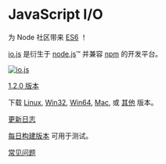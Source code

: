 # JavaScript I/O

为 Node 社区带来 [ES6](es6.html) ！

[io.js](https://github.com/iojs/io.js) 是衍生于 [node.js](https://nodejs.org/)&#8482; 并兼容 [npm](https://www.npmjs.org/) 的开发平台。

[![io.js](../images/1.0.0.png)](https://iojs.org/dist/v1.2.0/)

[1.2.0 版本](https://iojs.org/dist/v1.2.0/)

下载
[Linux](https://iojs.org/dist/v1.2.0/iojs-v1.2.0-linux-x64.tar.xz),
[Win32](https://iojs.org/dist/v1.2.0/iojs-v1.2.0-x86.msi), [Win64](https://iojs.org/dist/v1.2.0/iojs-v1.2.0-x64.msi),
[Mac](https://iojs.org/dist/v1.2.0/iojs-v1.2.0.pkg), 或 [其他](https://iojs.org/dist/v1.2.0/) 版本。


[更新日志](https://github.com/iojs/iojs-cn/blob/master/CHANGELOG.md)

[每日构建版本](https://iojs.org/download/nightly/) 可用于测试。

[常见问题](faq.html)
